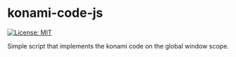 # konami-code-js
[![License: MIT](https://img.shields.io/badge/License-MIT-yellow.svg)](https://github.com/KumaVolt/konami-code-js/blob/master/LICENSE)

Simple script that implements the konami code on the global window scope.
